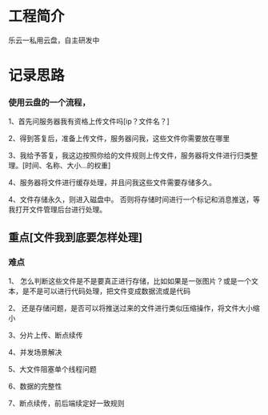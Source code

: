 # 工程简介
乐云一私用云盘，自主研发中


# 记录思路

### 使用云盘的一个流程，
1、首先问服务器我有资格上传文件吗[ip？文件名？]

2、得到答复后，准备上传文件，服务器问我，这些文件你需要放在哪里

3、我给予答复，我这边按照你给的文件规则上传文件，服务器将文件进行归类整理。[时间、名称、大小...的权重]

4、服务器将文件进行缓存处理，并且问我这些文件需要存储多久。

4、文件存储永久，则进入磁盘中。 否则将存储时间进行一个标记和消息推送，等我打开文件管理后台进行处理。


## 重点[文件我到底要怎样处理]

### 难点
1、 怎么判断这些文件是不是要真正进行存储，比如如果是一张图片？或是一个文本，是不是可以进行代码处理，把文件变成数据流或是代码

2、 还是存储问题，是否可以将推送过来的文件进行类似压缩操作，将文件大小缩小

3、分片上传、断点续传

4、并发场景解决

5、大文件阻塞单个线程问题

6、数据的完整性

7、断点续传，前后端续定好一致规则
